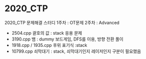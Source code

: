 # 2020_CTP
2020_CTP 문제해결 스터디
1주차 : OT문제
2주차 : Advanced 
  - 2504.cpp 괄호의 값 : stack 응용 문제
  - 3190.cpp 뱀 : dummy 보드게임, DFS를 이용, 방향 전환 풀이
  - 1918.cpp / 1935.cpp 후위 표기식 :stack
  - 10799.cpp 쇠막대기 :  stack, 쇠막대기인지 레이저인지 구분이 필요했음
